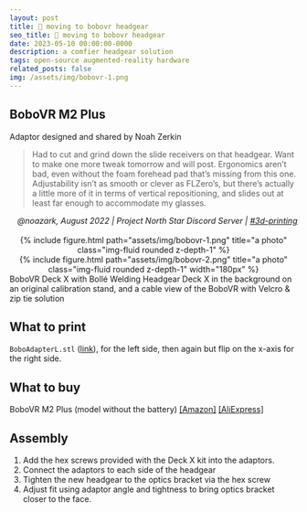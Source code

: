 ```yaml
---
layout: post
title: 🎩 moving to bobovr headgear
seo_title: 🎩 moving to bobovr headgear
date: 2023-05-10 00:00:00-0000
description: a comfier headgear solution
tags: open-source augmented-reality hardware
related_posts: false
img: /assets/img/bobovr-1.png
---
```

## BoboVR M2 Plus 

Adaptor designed and shared by Noah Zerkin
> Had to cut and grind down the slide receivers on that headgear. Want to make one more tweak tomorrow and will post. Ergonomics aren’t bad, even without the foam forehead pad that’s missing from this one. Adjustability isn’t as smooth or clever as FLZero’s, but there’s actually a little more of it in terms of vertical repositioning, and slides out at least far enough to accommodate my glasses.

<div align="right"><i>
@noazark, August 2022 | Project North Star Discord Server | <a href="https://discord.com/channels/456107915514871828/456857961344532492/1007685576348151900">#3d-printing</a>
</i></div>

<br>

<div class="row" align="center">
    <div class="col-sm mt-1 mt-md-0">
        {% include figure.html path="assets/img/bobovr-1.png" title="a photo" class="img-fluid rounded z-depth-1" %}
    </div>
    <div class="col-sm mt-1 mt-md-0">
        {% include figure.html path="assets/img/bobovr-2.png" title="a photo" class="img-fluid rounded z-depth-1" width="180px" %}
    </div>
</div>
<div class="caption">
BoboVR Deck X with Bollé Welding Headgear Deck X in the background on an original calibration stand, and a cable view of the BoboVR with Velcro & zip tie solution
</div>

## What to print
`BoboAdapterL.stl` ([link](https://github.com/sambilbow/Deck-X/blob/main/Deck_X/STL_files/Headgear/BoboVR_Headgear_Adaptor/BoboAdapterL.stl)), for the left side, then again but flip on the x-axis for the right side.


## What to buy 
BoboVR M2 Plus (model without the battery) [[Amazon]](https://www.amazon.co.uk/dp/B0B2RP1N4F?psc=1&ref=ppx_yo2ov_dt_b_product_details) [[AliExpress]](https://www.aliexpress.com/item/1005002603950456.html?pdp_npi=2%40dis%21GBP%21%EF%BF%A1128.91%21%EF%BF%A197.28%21%21%21%21%21%40211b5e2216837427439044000ed3e8%2112000029657337934%21btf&_t=pvid:fa3b44d5-9a29-4a37-8afc-d58acfa30403&afTraceInfo=1005002603950456__pc__pcBridgePPC__xxxxxx__1683742744&spm=a2g0o.ppclist.product.mainProduct)


## Assembly
1. Add the hex screws provided with the Deck X kit into the adaptors.
2. Connect the adaptors to each side of the headgear 
3. Tighten the new headgear to the optics bracket via the hex screw
4. Adjust fit using adaptor angle and tightness to bring optics bracket closer to the face.

